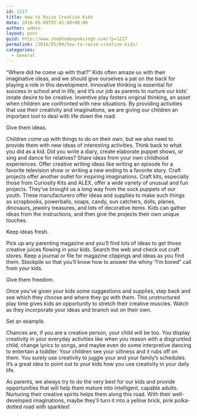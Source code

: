 ```yaml
---
id: 1217
title: How to Raise Creative Kids
date: 2016-05-09T05:41:00+00:00
author: admin
layout: post
guid: http://www.shobhadeepaksingh.com/?p=1217
permalink: /2016/05/09/how-to-raise-creative-kids/
categories:
  - General
---
```

“Where did he come up with that?” Kids often amaze us with their imaginative ideas, and we should give ourselves a pat on the back for playing a role in this development. Innovative thinking is essential for success in school and in life, and it’s our job as parents to nurture our kids’ innate desire to be creative. Inventive play fosters original thinking, an asset when children are confronted with new situations. By providing activities that use their creativity and imaginations, we are giving our children an important tool to deal with life down the road.

Give them ideas.

Children come up with things to do on their own, but we also need to provide them with new ideas of interesting activities. Think back to what you did as a kid. Did you write a diary, create elaborate puppet shows, or sing and dance for relatives? Share ideas from your own childhood experiences. Offer creative writing ideas like writing an episode for a favorite television show or writing a new ending to a favorite story. Craft projects offer another outlet for inspiring imaginations. Craft kits, especially those from Curiosity Kits and ALEX, offer a wide variety of unusual and fun projects. They’ve brought us a long way from the sock puppets of our youth. These manufacturers offer ideas and supplies to make such things as scrapbooks, powerballs, soaps, candy, sun catchers, dolls, planes, dinosaurs, jewelry treasures, and lots of decorative items. Kids can gather ideas from the instructions, and then give the projects their own unique touches.

Keep ideas fresh.

Pick up any parenting magazine and you’ll find lots of ideas to get those creative juices flowing in your kids. Search the web and check out craft stores. Keep a journal or file for magazine clippings and ideas as you find them. Stockpile so that you’ll know how to answer the whiny “I’m bored” call from your kids.

Give them freedom.

Once you’ve given your kids some suggestions and supplies, step back and see which they choose and where they go with them. This unstructured play time gives kids an opportunity to stretch their creative muscles. Watch as they incorporate your ideas and branch out on their own.

Set an example.

Chances are, if you are a creative person, your child will be too. You display creativity in your everyday activities like when you reason with a disgruntled child, change lyrics to songs, and maybe even do some interpretive dancing to entertain a toddler. Your children see your silliness and it rubs off on them. You surely use creativity to juggle your and your family’s schedules. It’s a great idea to point out to your kids how you use creativity in your daily life.

As parents, we always try to do the very best for our kids and provide opportunities that will help them mature into intelligent, capable adults. Nurturing their creative spirits helps them along this road. With their well-developed imaginations, maybe they’ll turn it into a yellow brick, pink polka-dotted road with sparkles!